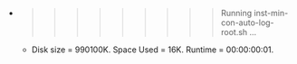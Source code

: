 * >>>>>>>>> Running inst-min-con-auto-log-root.sh ...
  * Disk size = 990100K. Space Used = 16K. Runtime = 00:00:00:01.
